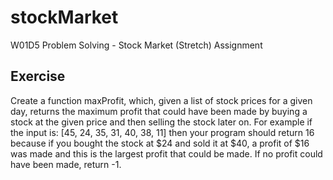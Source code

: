 # stockMarket
W01D5 Problem Solving - Stock Market (Stretch) Assignment

## Exercise
Create a function maxProfit, which, given a list of stock prices for a given day, returns the maximum profit that could have been made by buying a stock at the given price and then selling the stock later on. For example if the input is: [45, 24, 35, 31, 40, 38, 11] then your program should return 16 because if you bought the stock at $24 and sold it at $40, a profit of $16 was made and this is the largest profit that could be made. If no profit could have been made, return -1.
